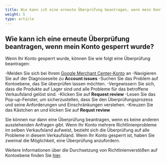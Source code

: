 ```yaml
---
title: Wie kann ich eine erneute Überprüfung beantragen, wenn mein Konto gesperrt wurde?
weight: 5
type: article
---
```


## Wie kann ich eine erneute Überprüfung beantragen, wenn mein Konto gesperrt wurde?

Wenn Ihr Konto gesperrt wurde, können Sie wie folgt eine Überprüfung beantragen:

-Melden Sie sich bei Ihrem [Google Merchant Center-Konto](https://www.google.com/retail/solutions/merchant-center/) an
-Navigieren Sie auf der Diagnoseseite zu **Account issues**
-Suchen Sie das Problem auf Kontoebene, das Sie überprüfen lassen möchten.
-Vergewissern Sie sich, dass die Produkte auf Lager sind und alle Probleme für das betroffene Verkaufsland gelöst sind.
-Klicken Sie auf **Request review**
-Lesen Sie das Pop-up-Fenster, um sicherzustellen, dass Sie den Überprüfungsprozess und seine Anforderungen und Einschränkungen verstehen.
-Kreuzen Sie das Kästchen an und klicken Sie auf **Requst review**

Sie können nur dann eine Überprüfung beantragen, wenn es keine anderen ausstehenden Anfragen gibt. Wenn Ihr Konto mehrere Richtlinienprobleme im selben Verkaufsland aufweist, bezieht sich die Überprüfung auf alle Probleme in diesem Verkaufsland. Wenn Ihr Konto gesperrt ist, haben Sie zweimal die Möglichkeit, eine Überprüfung anzufordern.

Weitere Informationen über die Durchsetzung von Richtlinienverstößen auf Kontoebene finden Sie [hier](https://support.google.com/merchants/answer/2948694?hl=de).